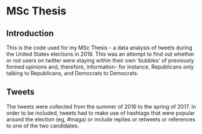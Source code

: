 # MSc Thesis

## Introduction

This is the code used for my MSc Thesis - a data analysis of tweets during the United States elections in 2016. 
This was an attempt to find out whether or not users on twitter were staying within their own 'bubbles' of previously formed opinions and, therefore, information- for instance, Republicans only talking to Republicans, and Democrats to Democrats. 

## Tweets

The tweets were collected from the summer of 2016 to the spring of 2017. In order to be included, tweets had to make use of hashtags that were popular around the election (eg, #maga) or include replies or retweets or references to one of the two candidates. 
